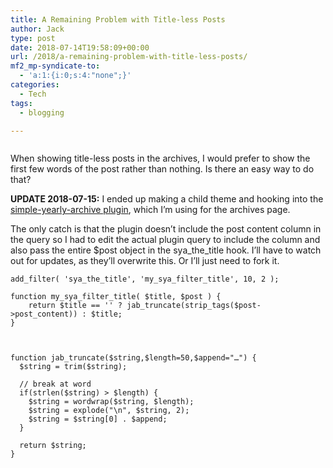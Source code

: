 ```yaml
---
title: A Remaining Problem with Title-less Posts
author: Jack
type: post
date: 2018-07-14T19:58:09+00:00
url: /2018/a-remaining-problem-with-title-less-posts/
mf2_mp-syndicate-to:
  - 'a:1:{i:0;s:4:"none";}'
categories:
  - Tech
tags:
  - blogging

---
```

<figure class="wp-block-image"><img src="https://jack.baty.net/wp-content/uploads/2018/07/2018-07-14-archives.png" alt="" class="wp-image-1589" srcset="https://jack.baty.net/wp-content/uploads/2018/07/2018-07-14-archives.png 400w, https://jack.baty.net/wp-content/uploads/2018/07/2018-07-14-archives-300x183.png 300w" sizes="(max-width: 400px) 100vw, 400px" /></figure> 

When showing title-less posts in the archives, I would prefer to show the first few words of the post rather than nothing. Is there an easy way to do that?

**UPDATE 2018-07-15:**﻿ I ended up making a child theme and hooking into the [simple-yearly-archive plugin][1], which I&#8217;m using for the archives page.

The only catch is that the plugin doesn&#8217;t include the post content column in the query so I had to edit the actual plugin query to include the column and also pass the entire $post object in the sya\_the\_title hook. I&#8217;ll have to watch out for updates, as they&#8217;ll overwrite this. Or I&#8217;ll just need to fork it.

<pre class="wp-block-code"><code>add_filter( 'sya_the_title', 'my_sya_filter_title', 10, 2 );

function my_sya_filter_title( $title, $post ) {
	return $title == '' ? jab_truncate(strip_tags($post->post_content)) : $title;
}



function jab_truncate($string,$length=50,$append="…") {
  $string = trim($string);

  // break at word
  if(strlen($string) > $length) {
    $string = wordwrap($string, $length);
    $string = explode("\n", $string, 2);
    $string = $string[0] . $append;
  }

  return $string;
}</code></pre>

 [1]: https://www.schloebe.de/wordpress/simple-yearly-archive-plugin/